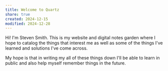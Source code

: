 ```yaml
---
title: Welcome to Quartz
share: true
created: 2024-12-15
modified: 2024-12-28
---
```


Hi! I'm Steven Smith. This is my website and digital notes garden where I hope to catalog the things that interest me as well as some of the things I've learned and solutions I've come across.

My hope is that in writing my all of these things down I'll be able to learn in public and also help myself remember things in the future. 
